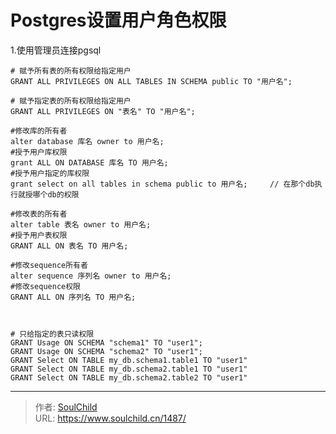 # Postgres设置用户角色权限

<!--more-->
1.使用管理员连接pgsql
```
# 赋予所有表的所有权限给指定用户
GRANT ALL PRIVILEGES ON ALL TABLES IN SCHEMA public TO "用户名"; 

# 赋予指定表的所有权限给指定用户
GRANT ALL PRIVILEGES ON "表名" TO "用户名";

#修改库的所有者
alter database 库名 owner to 用户名;
#授予用户库权限
grant ALL ON DATABASE 库名 TO 用户名;
#授予用户指定的库权限
grant select on all tables in schema public to 用户名;     // 在那个db执行就授哪个db的权限

#修改表的所有者
alter table 表名 owner to 用户名;
#授予用户表权限
GRANT ALL ON 表名 TO 用户名;

#修改sequence所有者
alter sequence 序列名 owner to 用户名;
#修改sequence权限
GRANT ALL ON 序列名 TO 用户名;



# 只给指定的表只读权限
GRANT Usage ON SCHEMA "schema1" TO "user1";
GRANT Usage ON SCHEMA "schema2" TO "user1";
GRANT Select ON TABLE my_db.schema1.table1 TO "user1"
GRANT Select ON TABLE my_db.schema2.table1 TO "user1"
GRANT Select ON TABLE my_db.schema2.table2 TO "user1"
```


---

> 作者: [SoulChild](https://www.soulchild.cn)  
> URL: https://www.soulchild.cn/1487/  

